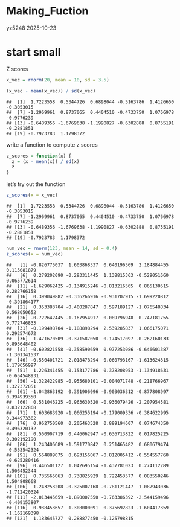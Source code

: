 Making_Fuction
================
yz5248
2025-10-23

# start small

Z scores

``` r
x_vec = rnorm(20, mean = 10, sd = 3.5)

(x_vec - mean(x_vec)) / sd(x_vec)
```

    ##  [1]  1.7223558  0.5344726  0.6898044 -0.5163786  1.4126650 -0.3053015
    ##  [7] -1.2969961  0.8737065  0.4404510 -0.4733750  1.0766978 -0.9776239
    ## [13] -0.6489356 -1.6769638 -1.1990827 -0.6302888  0.8755191 -0.2881851
    ## [19] -0.7923783  1.1798372

write a function to compute z scores

``` r
z_scores = function(x) {
  z = (x - mean(x)) / sd(x)
  z
}
```

let’s try out the function

``` r
z_scores(x = x_vec)
```

    ##  [1]  1.7223558  0.5344726  0.6898044 -0.5163786  1.4126650 -0.3053015
    ##  [7] -1.2969961  0.8737065  0.4404510 -0.4733750  1.0766978 -0.9776239
    ## [13] -0.6489356 -1.6769638 -1.1990827 -0.6302888  0.8755191 -0.2881851
    ## [19] -0.7923783  1.1798372

``` r
num_vec = rnorm(123, mean = 14, sd = 0.4)
z_scores(x = num_vec)
```

    ##   [1] -0.826775037  1.603868337  0.640196569  2.184884455  0.115081879
    ##   [6]  0.279202090 -0.293311445  1.138815363 -0.529051660  0.065772614
    ##  [11] -1.629062425 -0.134915246 -0.813216565  0.865130515  0.282766158
    ##  [16]  0.399049882 -0.336266916 -0.931707915 -1.699220812 -0.391864177
    ##  [21]  0.353383704 -0.400287847  0.597189127 -1.076548834  0.568050652
    ##  [26] -0.722642445 -1.167954917  0.089796948  0.747181755  0.772746833
    ##  [31] -0.199498704 -1.188898294  2.539285837  1.066175071  0.292574672
    ##  [36]  1.471670509 -0.371587050  0.174517097 -0.262160133  0.895648402
    ##  [41] -0.602821558 -0.358590659  0.977253086 -0.646601387 -1.301341537
    ##  [46] -0.550401721  2.018478294  0.060793167 -1.613624315  1.179656997
    ##  [51]  1.226341455  0.153177786  0.378208953 -1.134918631 -0.654548931
    ##  [56] -1.322422985 -0.955680101 -0.004071748 -0.218766967  1.327372051
    ##  [61] -1.042863192  0.391906096 -0.903036312 -0.877808997  0.394939350
    ##  [66]  0.531046225 -0.963630520 -0.936079426 -2.207954581  0.832122868
    ##  [71]  1.603683920 -1.066255194 -0.179009336 -0.384622995  0.344973382
    ##  [76]  0.962750560  0.205463528  0.899194607  0.074674350  0.496320132
    ##  [81]  0.560907719  0.446062947 -0.636713822  0.017825225  0.302192190
    ##  [86]  1.243406689 -1.591770842  0.251465482  0.680679474 -0.553542324
    ##  [91]  0.564889075  0.693156067 -0.812005412 -0.554557760 -0.625280416
    ##  [96]  0.446501127  1.042695154 -1.437781023  0.274112289  1.506452344
    ## [101]  0.735565063  0.738825929  1.722453577  0.083550246  1.504808668
    ## [106]  1.243253208 -0.325007168 -0.781121447  1.087943036 -1.712420324
    ## [111] -2.013445659 -1.890007550 -0.763386392 -2.544159496 -0.409153807
    ## [116]  0.938453657  1.308000091  0.375692823 -1.604417359 -1.162169398
    ## [121]  1.183645727  0.288877450 -0.125798815
